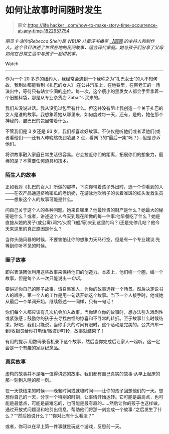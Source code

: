# 如何让故事时间随时发生

> 原文:[https://life hacker . com/how-to-make-story-time-occurrence-at-any-time-1822957754](https://lifehacker.com/how-to-make-story-time-happen-at-any-time-1822957754)

*丽贝卡·谢尔(Rebecca Sheir)是 WBUR 儿童评书播客* [*【圆圆*](http://www.wbur.org/circleround) *的主持人和制作人。这个节目讲述了世界各地的民间故事，适合现代家庭。她与孩子们分享了父母如何在日常生活中与孩子一起讲故事。*

Watch

* * *

作为一个 20 多岁的纽约人，我经常会遇到一个我称之为“扎巴女士”的人不知何故，我到处都能看到《扎巴的女人》:在公共汽车上，在地铁里，在百老汇的一场演出中，等待只有站立空间的座位。每一次，这个瘦小的黑发女人都会手里拿着一个旧塑料袋，那是从专业杂货店 Zabar's 买来的。

我们从没说过话。我从没见过包里有什么。但这并没有阻止我创造一个关于扎巴的女人是谁的故事。我想象着她从哪里来，如何度过每一天，还有，是的，她在那个神秘的、皱巴巴的包里带着什么。

不管我们是 3 岁还是 93 岁，我们都喜欢好故事。不仅仅是听他们或者读他们(或者看他们——还有人昨晚熬夜到凌晨 2 点，看网飞的“最后一集”吗？)…但是*告诉*他们。

将讲故事融入家庭日常生活很容易。它会拉近你们的距离，拓展你们的想象力，最棒的是？不需要任何道具和技术。

### **陌生人的故事**

正如我对《扎巴的女人》所做的那样，下次你带着孩子外出时，选一个你看到的人——在农产品通道挤哈密瓜的老奶奶，在游泳池吹哨子的长着雀斑的红头发救生员——想象这个人的故事可能是什么。

问自己关于这个人的各种问题。她来自哪里？他最珍贵的财产是什么？她最大的秘密是什么？或者，讲述这个人今天到现在所做的每一件事:他早餐吃了什么？她是直接从她的房子(或公寓/洞穴/火箭飞船/等)来到这里的吗？)还是先停几站？他今天来这里的真正原因是什么？

当你头脑风暴的时候，不要害怕让你的想象力天马行空。但是有一个专业建议:先等到你听不见的时候。

### **圈子故事**

即兴表演团体利用这些故事来保持他们的创造力。本质上，他们绕一个圈，编一个故事，但是每个人一次只能说出*一句话*。

要讲述你自己的圈子故事，请召集家人，为你的故事选择一个场景。然后决定说书人的顺序。第一个人的工作是用一句话开始这个故事。当下一个人接手时，他或她从最后一个单词开始，继续叙述——同样，只有一句话！

你们每个人都应该有几次机会加入故事。当你建立你的故事时，想办法引入戏剧性或紧张感；鼓励你的孩子去寻找古怪的惊喜和不寻常的转折。至于故事什么时候结束，好吧，我们只能说，当你手头的时间有限时，这个活动是完美的。公共汽车一到/收银员给你打电话/微波炉叮铃，故事就结束了！

有用的提示:用数码录音机录下这个故事，然后当你完成后让家人一起听。这一定会是一个有趣的家庭纪念品。

### **真实故事**

虚构的故事并不是唯一值得讲述的故事。我们都有自己真实的故事:从早上起床的那一刻到入睡的那一刻。

在一天快结束的时候——晚餐时间或就寝时间——让你的孩子回想他们的一天。想想你自己的一天，分享一个特别的时刻，让事情开始运转。它可能是最高点，也可能是最低点，可能是最难忘的，也可能是最有趣的……然后让你的孩子也这样做。通过开放式问题温和地引出信息，帮助他们将那一刻变成一个故事:“之后发生了什么？”“然后她说什么？”“你对此有什么看法？”

或者，你可以在早上第一件事就是玩这个游戏，反思前一天。